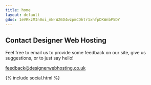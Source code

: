 ```yaml
---
title: home
layout: default
gdoc: 1eVRkzMIn0oi_mN-WZ6D4wzpmCDhtr1xhfpDKWnbP5DY
---
```

##    Contact Designer Web Hosting

Feel free to email us to provide some feedback on our site, give us suggestions, or to just say hello!

[feedback@designerwebhosting.co.uk](mailto:feedback@designerwebhosting.co.uk)

{% include social.html %}
